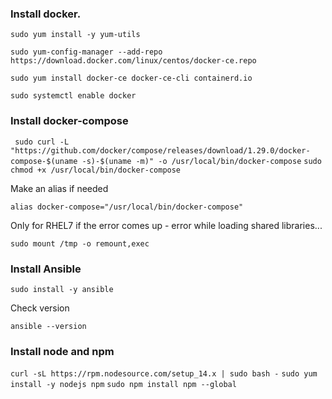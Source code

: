 ### Install docker.

```sudo yum install -y yum-utils```

```sudo yum-config-manager --add-repo https://download.docker.com/linux/centos/docker-ce.repo```

```sudo yum install docker-ce docker-ce-cli containerd.io```

```sudo systemctl enable docker```

### Install docker-compose

``` sudo curl -L "https://github.com/docker/compose/releases/download/1.29.0/docker-compose-$(uname -s)-$(uname -m)" -o /usr/local/bin/docker-compose```
```sudo chmod +x /usr/local/bin/docker-compose```

Make an alias if needed

```alias docker-compose="/usr/local/bin/docker-compose"```

Only for RHEL7 if the error comes up - error while loading shared libraries...


```sudo mount /tmp -o remount,exec```

### Install Ansible

```sudo install -y ansible```

Check version

```ansible --version```

### Install node and npm

```curl -sL https://rpm.nodesource.com/setup_14.x | sudo bash -```
```sudo yum install -y nodejs npm```
```sudo npm install npm --global```
